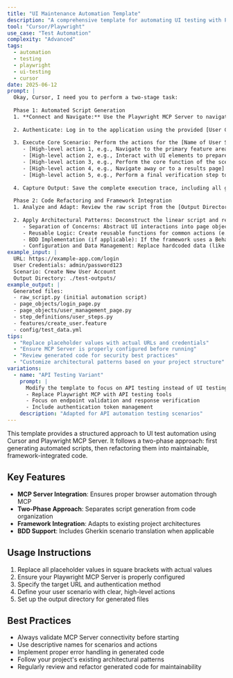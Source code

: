 ```yaml
---
title: "UI Maintenance Automation Template"
description: "A comprehensive template for automating UI testing with Playwright MCP Server integration"
tool: "Cursor/Playwright"
use_case: "Test Automation"
complexity: "Advanced"
tags:
  - automation
  - testing
  - playwright
  - ui-testing
  - cursor
date: 2025-06-12
prompt: |
  Okay, Cursor, I need you to perform a two-stage task:
  
  Phase 1: Automated Script Generation
  1. **Connect and Navigate:** Use the Playwright MCP Server to navigate to the website `[Specified URL]`. Ensure that the MCP Server is actively handling the browser automation to validate its integration. Do not simulate the tests statically or bypass the MCP Server. All interactions must be routed through MCP.
  
  2. Authenticate: Log in to the application using the provided [User Credentials] or you can use an existing user storage file [Specified storage file].
  
  3. Execute Core Scenario: Perform the actions for the [Name of User Scenario, e.g., "Create a New User" or "Submit a Form"].
     - [High-level action 1, e.g., Navigate to the primary feature area]
     - [High-level action 2, e.g., Interact with UI elements to prepare for the main task]
     - [High-level action 3, e.g., Perform the core function of the scenario]
     - [High-level action 4, e.g., Navigate away or to a results page]
     - [High-level action 5, e.g., Perform a final verification step to confirm the outcome]
  
  4. Capture Output: Save the complete execution trace, including all generated code and action logs, to a designated [Output Directory].
  
  Phase 2: Code Refactoring and Framework Integration
  1. Analyze and Adapt: Review the raw script from the [Output Directory]. Your primary task is to refactor and integrate this code into the project's established test automation framework.
  
  2. Apply Architectural Patterns: Deconstruct the linear script and reorganize it according to the project's design principles. This includes:
     - Separation of Concerns: Abstract UI interactions into page objects, component models, or domain-specific modules.
     - Reusable Logic: Create reusable functions for common actions (e.g., login, search, navigation) and step definitions.
     - BDD Implementation (if applicable): If the framework uses a Behavior-Driven Development (BDD) approach, translate the user scenario into the Gherkin Given/When/Then syntax and implement the corresponding step definition methods.
     - Configuration and Data Management: Replace hardcoded data (like URLs or search terms) with variables managed through configuration files or data-driven methods.
example_input: |
  URL: https://example-app.com/login
  User Credentials: admin/password123
  Scenario: Create New User Account
  Output Directory: ./test-outputs/
example_output: |
  Generated files:
  - raw_script.py (initial automation script)
  - page_objects/login_page.py
  - page_objects/user_management_page.py
  - step_definitions/user_steps.py
  - features/create_user.feature
  - config/test_data.yml
tips:
  - "Replace placeholder values with actual URLs and credentials"
  - "Ensure MCP Server is properly configured before running"
  - "Review generated code for security best practices"
  - "Customize architectural patterns based on your project structure"
variations:
  - name: "API Testing Variant"
    prompt: |
      Modify the template to focus on API testing instead of UI testing:
      - Replace Playwright MCP with API testing tools
      - Focus on endpoint validation and response verification
      - Include authentication token management
    description: "Adapted for API automation testing scenarios"
---
```


This template provides a structured approach to UI test automation using Cursor and Playwright MCP Server. It follows a two-phase approach: first generating automated scripts, then refactoring them into maintainable, framework-integrated code.

## Key Features

- **MCP Server Integration**: Ensures proper browser automation through MCP
- **Two-Phase Approach**: Separates script generation from code organization
- **Framework Integration**: Adapts to existing project architectures
- **BDD Support**: Includes Gherkin scenario translation when applicable

## Usage Instructions

1. Replace all placeholder values in square brackets with actual values
2. Ensure your Playwright MCP Server is properly configured
3. Specify the target URL and authentication method
4. Define your user scenario with clear, high-level actions
5. Set up the output directory for generated files

## Best Practices

- Always validate MCP Server connectivity before starting
- Use descriptive names for scenarios and actions
- Implement proper error handling in generated code
- Follow your project's existing architectural patterns
- Regularly review and refactor generated code for maintainability 
